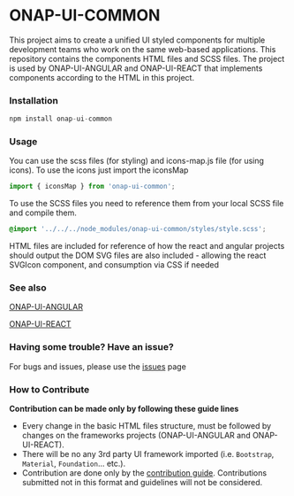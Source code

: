 # ONAP-UI-COMMON

This project aims to create a unified UI styled components for multiple development teams who work on the same web-based applications. 
This repository contains the components HTML files and SCSS files. 
The project is used by ONAP-UI-ANGULAR and ONAP-UI-REACT that implements components according to the HTML in this project. 

	
### Installation
```js
npm install onap-ui-common
```

### Usage

You can use the scss files (for styling) and icons-map.js file (for using icons).
To use the icons just import the iconsMap
```js
import { iconsMap } from 'onap-ui-common';
```

To use the SCSS files you need to reference them from your local SCSS file and compile them.
```scss
@import '../../../node_modules/onap-ui-common/styles/style.scss'; 
```

HTML files are included for reference of how the react and angular projects should output the DOM
SVG files are also included - allowing the react SVGIcon component, and consumption via CSS if needed

### See also
[ONAP-UI-ANGULAR](https://github.com/onap-sdc/onap-ui-angular)

[ONAP-UI-REACT](https://github.com/onap-sdc/onap-ui-react)
 
### Having some trouble? Have an issue?
For bugs and issues, please use the [issues](https://github.com/onap-sdc/onap-ui-common/issues) page

### How to Contribute
**Contribution can be made only by following these guide lines**
* Every change in the basic HTML files structure, must be followed by changes on the frameworks projects (ONAP-UI-ANGULAR and ONAP-UI-REACT).
* There will be no any 3rd party UI framework imported (i.e. `Bootstrap`, `Material`, `Foundation`... etc.).
* Contribution are done only by the [contribution guide](https://github.com/onap-sdc/onap-ui-common/wiki/Contribution-guide). Contributions submitted not in this format and guidelines will not be considered.
